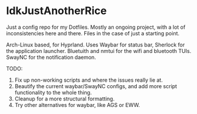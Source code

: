 # IdkJustAnotherRice
Just a config repo for my Dotfiles.
Mostly an ongoing project, with a lot of inconsistencies here and there.
Files in the case of just a starting point.

Arch-Linux based, for Hyprland.
Uses Waybar for status bar, Sherlock for the application launcher.
Bluetuith and nmtui for the wifi and bluetooth TUIs.
SwayNC for the notification daemon.

TODO: 
  1. Fix up non-working scripts and where the issues really lie at.
  2. Beautify the current waybar/SwayNC configs, and add more script functionality to the whole thing.
  3. Cleanup for a more structural formatting.
  4. Try other alternatives for waybar, like AGS or EWW.
